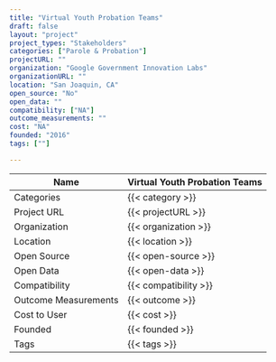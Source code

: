```yaml
---
title: "Virtual Youth Probation Teams"
draft: false
layout: "project"
project_types: "Stakeholders"
categories: ["Parole & Probation"]
projectURL: ""
organization: "Google Government Innovation Labs"
organizationURL: ""
location: "San Joaquin, CA"
open_source: "No"
open_data: ""
compatibility: ["NA"]
outcome_measurements: ""
cost: "NA"
founded: "2016"
tags: [""]

---
```



Name                    |  Virtual Youth Probation Teams    
------------------------|----
Categories              | {{< category >}} 
Project URL             | {{< projectURL >}} 
Organization            | {{< organization >}} 
Location                | {{< location >}} 
Open Source             | {{< open-source >}} 
Open Data               | {{< open-data >}} 
Compatibility           | {{< compatibility >}} 
Outcome Measurements    | {{< outcome >}} 
Cost to User            | {{< cost >}} 
Founded                 | {{< founded >}} 
Tags                    | {{< tags >}} 

